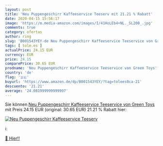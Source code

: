 ```yaml
---
layout: post
title: 'Neu Puppengeschirr Kaffeeservice Teeserv mit 21.21 % Rabatt'
date: 2020-04-15 15:56:17
image: 'https://m.media-amazon.com/images/I/41HoLEb4+NL._SL200_.jpg'
comments: true
category: ofertas
author: ring
slug: 'B001543YEY-de Neu Puppengeschirr Kaffeeservice Teeservice von Green Toys'
tags: [ tole.es ]
actualPrice: 24.15 EUR
currency: EUR
price: 24.15
comparePrice: 30.65 EUR
prodname: 'Neu Puppengeschirr Kaffeeservice Teeservice von Green Toys'
country: 'de'
flag: '🇩🇪'
buyurl: 'https://www.amazon.de/dp/B001543YEY/?tag=tolees0ca-21'
descuento: '21.21'
average: '24.081999999999997'
---
```


Sie können [Neu Puppengeschirr Kaffeeservice Teeservice von Green Toys](https://www.amazon.de/dp/B001543YEY/?tag=tolees0ca-21) mit Preis 24.15 EUR (original: 30.65 EUR) 21.21 % Rabatt hier:

[![Neu Puppengeschirr Kaffeeservice Teeserv](https://m.media-amazon.com/images/I/41HoLEb4+NL._SL200_.jpg)](https://www.amazon.de/dp/B001543YEY/?tag=tolees0ca-21)

ℹ️:


[🛒 Hier!!](https://www.amazon.de/dp/B001543YEY/?tag=tolees0ca-21)
